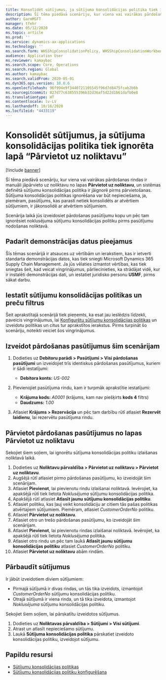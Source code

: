 ```yaml
---
title: Konsolidēt sūtījumus, ja sūtījuma konsolidācijas politika tiek ignorēta lapā “Pārvietot uz noliktavu”
description: Šī tēma piedāvā scenāriju, kur viena vai vairākas pārdošanas rindas ir manuāli jāpārvieto uz noliktavu no lapas Pārvietot uz noliktavu, un sistēmas definētā sūtījumu konsolidācijas politika ir jāignorē pirms pārvietošanas.
author: GarmMSFT
manager: tfehr
ms.date: 05/12/2020
ms.topic: article
ms.prod: ''
ms.service: dynamics-ax-applications
ms.technology: ''
ms.search.form: WHSShipConsolidationPolicy, WHSShipConsolidationWorkbench, WHSFilterGroupTable, WHSShipConsolidationSetShipment, WHSShipmentConsolidation, WHSFilterGenerallyAvail, WHSReleaseToWarehouse
audience: Application User
ms.reviewer: kamaybac
ms.search.scope: Core, Operations
ms.search.region: Global
ms.author: kamaybac
ms.search.validFrom: 2020-05-01
ms.dyn365.ops.version: 10.0.6
ms.openlocfilehash: 96f994e9f3440721105545f96d7d8475fcab2b6b
ms.sourcegitcommit: 827d77c638555396b32d36af5d22d1b61dafb0e8
ms.translationtype: HT
ms.contentlocale: lv-LV
ms.lasthandoff: 10/16/2020
ms.locfileid: "4433119"
---
```

# <a name="consolidate-shipments-when-the-shipment-consolidation-policy-is-overridden-from-the-release-to-warehouse-page"></a>Konsolidēt sūtījumus, ja sūtījuma konsolidācijas politika tiek ignorēta lapā “Pārvietot uz noliktavu”

[!include [banner](../includes/banner.md)]

Šī tēma piedāvā scenāriju, kur viena vai vairākas pārdošanas rindas ir manuāli jāpārvieto uz noliktavu no lapas **Pārvietot uz noliktavu**, un sistēmas definētā sūtījumu konsolidācijas politika ir jāignorē pirms pārvietošanas. Sūtījuma konsolidācijas politikas ignorēšana var būt nepieciešama, ja, piemēram, pasūtījums, kas parasti netiek konsolidēts ar atvērtiem sūtījumiem, ir jākonsolidē ar atvērtiem sūtījumiem.

Scenārija laikā jūs izveidosiet pārdošanas pasūtījumu kopu un pēc tam ignorēsiet noklusējuma sūtījumu konsolidācijas politiku pirms pasūtījumu nodošanas noliktavā.

## <a name="make-demo-data-available"></a>Padarīt demonstrācijas datus pieejamus

Šīs tēmas scenārijā ir atsauces uz vērtībām un ierakstiem, kas ir ietverti standarta demonstrācijas datos, kas tiek sniegti Microsoft Dynamics 365 Supply Chain Management. Ja jūs vēlaties izmantot vērtības, kas tiek sniegtas šeit, kad veicat vingrinājumus, pārliecinieties, ka strādājat vidē, kur ir instalēti demonstrācijas dati, un iestatiet juridisko personu **USMF**, pirms sākat darbu.

## <a name="set-up-shipment-consolidation-policies-and-product-filters"></a>Iestatīt sūtījumu konsolidācijas politikas un preču filtrus

Šeit aprakstītajā scenārijā tiek pieņemts, ka esat jau ieslēdzis līdzekli, paveicis vingrinājumus, lai [Konfigurētu sūtījumu konsolidācijas politikas](configure-shipment-consolidation-policies.md) un izveidotu politikas un citus tur aprakstītos ierakstus. Pirms turpināt šo scenāriju, noteikti veiciet šos vingrinājumus.

## <a name="create-the-sales-orders-for-this-scenario"></a>Izveidot pārdošanas pasūtījumus šim scenārijam

1. Dodieties uz **Debitoru parādi \> Pasūtījumi \> Visi pārdošanas pasūtījumi** un izveidojiet trīs identiskus pārdošanas pasūtījumus, kuriem ir šādi iestatījumi:

    - **Debitora konts:** *US-002*

1. Pievienojiet pasūtījuma rindu, kam ir turpmāk aprakstītie iestatījumi:

    - **Krājuma kods:** *A0001* (krājums, kam nav piešķirts **kods 4** filtrs)
    - **Daudzums:** *1.00*

1. Atlasiet **Krājums \> Rezervācija** un pēc tam darbību rūtī atlasiet **Rezervēt laidienu**, lai rezervētu pasūtījuma rindu.

## <a name="release-the-sales-orders-from-the-release-to-warehouse-page"></a>Pārvietot pārdošanas pasūtījumus no lapas Pārvietot uz noliktavu

Sekojiet šiem soļiem, lai ignorētu sūtījuma konsolidācijas politiku izlaišanas noliktavā laikā.

1. Dodieties uz **Noliktavu pārvaldība \> Pārvietot uz noliktavu \> Pārvietot uz noliktavu**.
1. Augšējā rūtī atlasiet pirmo pārdošanas pasūtījumu, ko izveidojāt šim scenārijam.
1. Atlasiet **Pievienot**, lai pievienotu rindu izlaišanai noliktavā. Ievērojiet, ka apakšējā rūtī tiek lietota *Noklusējuma* sūtījumu konsolidācijas politika.
1. Apakšējā rūtī atlasiet **Atlasīt jaunu sūtījumu konsolidācijas politiku**.
1. Atlasiet politiku, kas ļauj veikt konsolidāciju ar citiem tās pašas politikas atvērtajiem sūtījumiem. Piemēram, atlasiet *CustomerOrderNo* politiku.
1. Atlasiet **Pārvietot uz noliktavu**.
1. Atlasiet otro un trešo pārdošanas pasūtījumu, ko izveidojāt šim scenārijam.
1. Atlasiet **Pievienot**, lai pievienotu rindas izlaišanai noliktavā. Ievērojiet, ka apakšējā rūtī tiek lietota *Noklusējuma* politika.
1. Atlasiet otro rindu un pēc tam laukā **Atlasīt jaunu sūtījumu konsolidācijas politiku** atlasiet *CustomerOrderNo* politiku.
1. Atlasiet **Pārvietot uz noliktavu** abām rindām.

## <a name="verify-the-shipments"></a>Pārbaudīt sūtījumus

Ir jābūt izveidotiem diviem sūtījumiem:

- Pirmajā sūtījumā ir divas rindas, un tās tika izveidots, izmantojot *CustomerOrderNo* sūtījumu konsolidācijas politiku.
- Otrajā sūtījumā ir viena rinda, un tā tika izveidota, izmantojot *Noklusējuma* sūtījumu konsolidācijas politiku.

Sekojiet šiem soļiem, lai pārskatītu izveidotos sūtījumus.

1. Dodieties uz **Noliktavas pārvaldība \> Sūtījumi \> Visi sūtījumi**.
1. Atrast un atlasīt nepieciešamo sūtījumu.
1. Laukā **Sūtījuma konsolidācijas politika** pārskatiet izveidoto konsolidācijas politiku, izveidojot sūtījumu.

## <a name="additional-resources"></a>Papildu resursi

- [Sūtījumu konsolidācijas politikas](about-shipment-consolidation-policies.md)
- [Sūtījumu konsolidācijas politiku konfigurēšana](configure-shipment-consolidation-policies.md)
